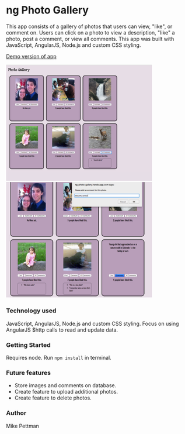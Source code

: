 # ng Photo Gallery
This app consists of a gallery of photos that users can view, "like", or comment on. Users can click on a photo to view a description, "like" a photo, post a comment, or view all comments.
This app was built with JavaScript, AngularJS, Node.js and custom CSS styling.

<a href="https://ng-photo-gallery.herokuapp.com/">Demo version of app</a>

<p>
<img src="screenshots/3.png" width="400px" style="margin-right: 40px;" />
<img src="screenshots/2.png" width="400px" />
</p>

### Technology used
JavaScript, AngularJS, Node.js and custom CSS styling. Focus on using AngularJS $http calls to read and update data.

### Getting Started
Requires node. Run ```npm install``` in terminal.

### Future features
* Store images and comments on database.
* Create feature to upload additional photos.
* Create feature to delete photos.

### Author
Mike Pettman